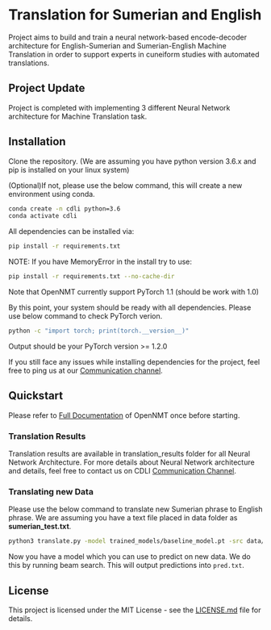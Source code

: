 # Translation for Sumerian and English
Project aims to build and train a neural network-based encode-decoder architecture for English-Sumerian and Sumerian-English Machine Translation in order to support experts in cuneiform studies with automated translations.

## Project Update
Project is completed with implementing 3 different Neural Network architecture for Machine Translation task.

## Installation
Clone the repository. (We are assuming you have python version 3.6.x and pip is installed on your linux system)

(Optional)If not, please use the below command, this will create a new environment using conda.
```bash
conda create -n cdli python=3.6
conda activate cdli
```

All dependencies can be installed via:

```bash
pip install -r requirements.txt
```
NOTE: If you have MemoryError in the install try to use:

```bash
pip install -r requirements.txt --no-cache-dir
```

Note that OpenNMT currently support PyTorch 1.1 (should be work with 1.0)

By this point, your system should be ready with all dependencies. Please use below command to check PyTorch verion.
```bash
python -c "import torch; print(torch.__version__)"
```
Output should be your PyTorch version >= 1.2.0

If you still face any issues while installing dependencies for the project, feel free to ping us at our [Communication channel](https://cdli-gsoc.slack.com/).

## Quickstart
Please refer to [Full Documentation](http://opennmt.net/OpenNMT-py/) of OpenNMT once before starting.

### Translation Results

Translation results are available in translation_results folder for all Neural Network Architecture. For more details about Neural Network architecture and details, feel free to contact us on CDLI [Communication Channel](https://cdli-gsoc.slack.com/).


### Translating new Data

Please use the below command to translate new Sumerian phrase to English phrase. We are assuming you have a text file placed in data folder as **sumerian_test.txt**.

```bash
python3 translate.py -model trained_models/baseline_model.pt -src data/sumerian_test.txt -output pred.txt -replace_unk -verbose
```

Now you have a model which you can use to predict on new data. We do this by running beam search. This will output predictions into `pred.txt`.

## License
This project is licensed under the MIT License - see the [LICENSE.md](https://github.com/cdli-gh/Machine-Translation/blob/master/LICENSE.md) file for details.
